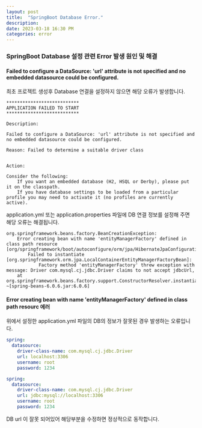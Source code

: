 ```yaml
---
layout: post  
title:  "SpringBoot Database Error."
description:  
date: 2023-03-18 16:30 PM  
categories: error
---
```


### SpringBoot Database 설정 관련 Error 발생 원인 및 해결

#### Failed to configure a DataSource: 'url' attribute is not specified and no embedded datasource could be configured.

최초 프로젝트 생성후 Database 연결을 설정하지 않으면 해당 오류가 발생합니다.

```console
***************************
APPLICATION FAILED TO START
***************************

Description:

Failed to configure a DataSource: 'url' attribute is not specified and no embedded datasource could be configured.

Reason: Failed to determine a suitable driver class


Action:

Consider the following:
	If you want an embedded database (H2, HSQL or Derby), please put it on the classpath.
	If you have database settings to be loaded from a particular profile you may need to activate it (no profiles are currently active).
```

application.yml 또는 application.properties 파일에 DB 연결 정보를 설정해 주면 해당 오류는 해결됩니다.


```console
org.springframework.beans.factory.BeanCreationException: 
    Error creating bean with name 'entityManagerFactory' defined in class path resource [org/springframework/boot/autoconfigure/orm/jpa/HibernateJpaConfiguration.class]: 
        Failed to instantiate [org.springframework.orm.jpa.LocalContainerEntityManagerFactoryBean]: 
            Factory method 'entityManagerFactory' threw exception with message: Driver com.mysql.cj.jdbc.Driver claims to not accept jdbcUrl, 
	at org.springframework.beans.factory.support.ConstructorResolver.instantiate(ConstructorResolver.java:657) ~[spring-beans-6.0.6.jar:6.0.6]
```
#### Error creating bean with name 'entityManagerFactory' defined in class path resourc 에러

위에서 설정한 application.yml 파일의 DB의 정보가 잘못된 경우 발생하는 오류입니다.

```yaml
spring:
  datasource:
    driver-class-name: com.mysql.cj.jdbc.Driver
    url: localhost:3306
    username: root
    password: 1234

spring:
  datasource:
    driver-class-name: com.mysql.cj.jdbc.Driver
    url: jdbc:mysql://localhost:3306
    username: root
    password: 1234
```

DB url 이 잘못 되어있어 해당부분을 수정하면 정상적으로 동작합니다.
